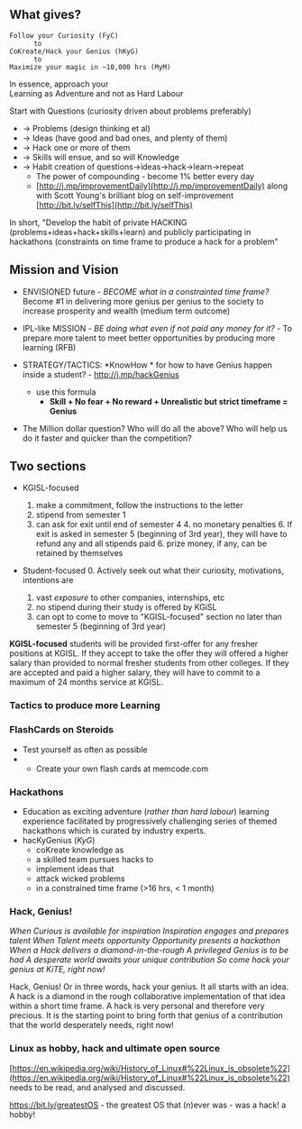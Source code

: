 <!-- title: Successful learner  -->

## What gives?

```
Follow your Curiosity (FyC)
      to 
CoKreate/Hack your Genius (hKyG)
      to 
Maximize your magic in ~10,000 hrs (MyM)

```

In essence, approach your   
Learning as Adventure and not as Hard Labour

Start with Questions (curiosity driven about problems preferably)
 - -> Problems  (design thinking et al) 
 -  -> Ideas (have good and bad ones, and plenty of them)
 -  -> Hack one or more of them 
 -  -> Skills will ensue, and so will Knowledge
 -  -> Habit creation of questions->ideas->hack->learn->repeat
	 - The power of compounding - become 1% better every day
	 - [http://j.mp/improvementDaily](http://j.mp/improvementDaily) along with Scott Young's brilliant blog on self-improvement [http://bit.ly/selfThis](http://bit.ly/selfThis) 

In short, "Develop the habit of private HACKING (problems+ideas+hack+skills+learn) and publicly participating in hackathons (constraints on time frame to produce a hack for a problem"


## Mission and Vision

- ENVISIONED future - *BECOME what in a constrainted time frame?* Become #1 in delivering more genius per genius to the society to increase prosperity and wealth (medium term outcome)
- IPL-like MISSION - *BE doing what even if not paid any money for it?* - To prepare more talent to meet better opportunities by producing more learning (RFB) 

- STRATEGY/TACTICS: *KnowHow * for how to have Genius happen inside a student? - http://j.mp/hackGenius
  - use this formula 
    - **Skill + No fear + No reward + Unrealistic but strict timeframe = Genius**

- The Million dollar question? Who will do all the above? Who will help us do it faster and quicker than the competition? 


## Two sections
 - KGISL-focused 
	1. make a commitment, follow the instructions to the letter
	2. stipend from semester 1 
	3. can ask for exit until end of semester 4 
		4. no monetary penalties
		6. If exit is asked in semester 5 (beginning of 3rd year), they will have to refund any and all stipends paid
			6. prize money, if any, can be retained by themselves

- Student-focused 
    0. Actively seek out what their curiosity, motivations, intentions are 
	1. vast _exposure_ to other companies, internships, etc 
	4. no stipend during their study is offered by KGiSL
	5. can opt to come to move to "KGISL-focused" section no later than semester 5 (beginning of 3rd year)

**KGISL-focused** students will be provided first-offer for any fresher positions at KGISL. If they accept to take the offer they will offered a higher salary than provided to normal fresher students from other colleges. If they are accepted and paid a higher salary, they will have to commit to a maximum of 24 months service at KGISL. 


### Tactics to produce more Learning 

### FlashCards on Steroids 

- Test yourself as often as possible 
- - Create your own flash cards at memcode.com 

 ### Hackathons
 - Education as exciting adventure (_rather than hard labour_) learning experience facilitated by progressively challenging series of themed hackathons which is curated by industry experts. 
  - hacKyGenius (*KyG*)
    - coKreate knowledge as   
    - a skilled team pursues hacks to   
    - implement ideas that   
    - attack wicked problems   
    - in a constrained time frame (>16 hrs, < 1 month) 

### Hack, Genius!
_When Curious is available for inspiration
Inspiration engages and prepares talent 
When Talent meets opportunity
Opportunity presents a hackathon
When a Hack delivers a diamond-in-the-rough 
A privileged Genius is to be had
A desperate world awaits your unique contribution 
So come hack your genius at KiTE, right now!_   

 Hack, Genius! Or in three words, hack your genius. It all starts with an idea. A hack is a diamond in the rough collaborative implementation of that idea within a short time frame. A hack is very personal and therefore very precious. It is the starting point to bring forth that genius of a contribution that the world desperately needs, right now!

### Linux as hobby, hack and ultimate open source

[https://en.wikipedia.org/wiki/History_of_Linux#%22Linux_is_obsolete%22](https://en.wikipedia.org/wiki/History_of_Linux#%22Linux_is_obsolete%22) needs to be read, and analysed and discussed. 

https://bit.ly/greatestOS - the greatest OS that (n)ever was - was a hack! a hobby! 


 



 


